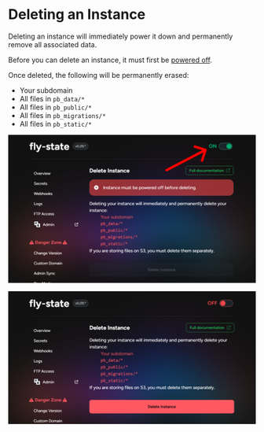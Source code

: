 # Deleting an Instance

Deleting an instance will immediately power it down and permanently remove all associated data.

Before you can delete an instance, it must first be [powered off](/docs/power).

Once deleted, the following will be permanently erased:

- Your subdomain
- All files in `pb_data/*`
- All files in `pb_public/*`
- All files in `pb_migrations/*`
- All files in `pb_static/*`

![](first-power-off.png)

![](delete-instance.png)
